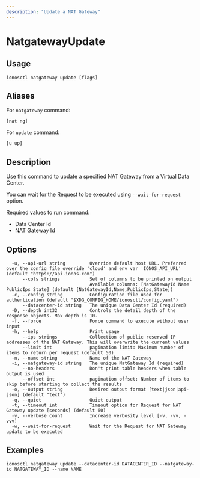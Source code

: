```yaml
---
description: "Update a NAT Gateway"
---
```


# NatgatewayUpdate

## Usage

```text
ionosctl natgateway update [flags]
```

## Aliases

For `natgateway` command:

```text
[nat ng]
```

For `update` command:

```text
[u up]
```

## Description

Use this command to update a specified NAT Gateway from a Virtual Data Center.

You can wait for the Request to be executed using `--wait-for-request` option.

Required values to run command:

* Data Center Id
* NAT Gateway Id

## Options

```text
  -u, --api-url string         Override default host URL. Preferred over the config file override 'cloud' and env var 'IONOS_API_URL' (default "https://api.ionos.com")
      --cols strings           Set of columns to be printed on output 
                               Available columns: [NatGatewayId Name PublicIps State] (default [NatGatewayId,Name,PublicIps,State])
  -c, --config string          Configuration file used for authentication (default "$XDG_CONFIG_HOME/ionosctl/config.yaml")
      --datacenter-id string   The unique Data Center Id (required)
  -D, --depth int32            Controls the detail depth of the response objects. Max depth is 10.
  -f, --force                  Force command to execute without user input
  -h, --help                   Print usage
      --ips strings            Collection of public reserved IP addresses of the NAT Gateway. This will overwrite the current values
      --limit int              pagination limit: Maximum number of items to return per request (default 50)
  -n, --name string            Name of the NAT Gateway
  -i, --natgateway-id string   The unique NatGateway Id (required)
      --no-headers             Don't print table headers when table output is used
      --offset int             pagination offset: Number of items to skip before starting to collect the results
  -o, --output string          Desired output format [text|json|api-json] (default "text")
  -q, --quiet                  Quiet output
  -t, --timeout int            Timeout option for Request for NAT Gateway update [seconds] (default 60)
  -v, --verbose count          Increase verbosity level [-v, -vv, -vvv]
  -w, --wait-for-request       Wait for the Request for NAT Gateway update to be executed
```

## Examples

```text
ionosctl natgateway update --datacenter-id DATACENTER_ID --natgateway-id NATGATEWAY_ID --name NAME
```

